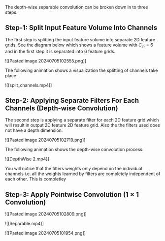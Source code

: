
The depth-wise separable convolution can be broken down in to three steps. 

## Step-1: Split Input Feature Volume Into Channels
The first step is splitting the input feature volume into separate 2D feature grids. See the diagram below which shows a feature volume with $C_{in}=6$ and in the first step it is separated into $6$ feature grids.

![[Pasted image 20240705102555.png]]

The following animation shows a visualization the splitting of channels take place.

![[split_channels.mp4]]

## Step-2: Applying Separate Filters For Each Channels (Depth-wise Convolution)

The second step is applying a separate filter for each 2D feature grid which will result in output 2D feature 2D feature grid. Also the the filters used does not have a depth dimension.

![[Pasted image 20240705102719.png]]

The following animation shows the depth-wise convolution process:

![[DepthWise 2.mp4]]

You will notice that the filters weights only depend on the individual channels i.e. all the weights learned by filters are completely independent of each other. This is completley 

## Step-3: Apply Pointwise Convolution ($1 \times 1$ Convolution)


![[Pasted image 20240705102809.png]]



![[Separable.mp4]]




![[Pasted image 20240705101954.png]]